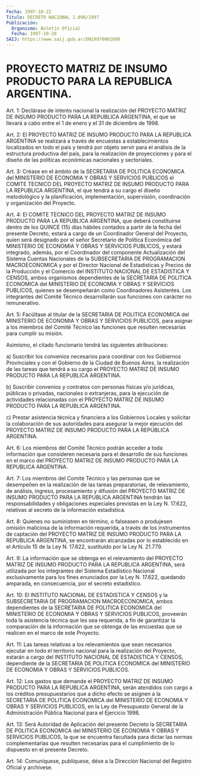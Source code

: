 ```yaml
---
Fecha: 1997-10-22
Título: DECRETO NACIONAL 1.098/1997
Publicación:
  Organismo: Boletín Oficial
  Fecha: 1997-10-28
SAIJ: https://www.saij.gob.ar/DN19970001098
---
```

# PROYECTO MATRIZ DE INSUMO PRODUCTO PARA LA REPUBLICA ARGENTINA.

<a id="1"></a>
Art. 1:  Declárase  de  interés  nacional la realización del PROYECTO MATRIZ DE INSUMO PRODUCTO PARA LA  REPUBLICA ARGENTINA, el que se llevará a cabo entre el 1 de enero y el  31  de diciembre de 1998.

<a id="2"></a>
Art.  2: El PROYECTO MATRIZ DE INSUMO PRODUCTO PARA LA  REPUBLICA ARGENTINA  se  realizará  a  través de encuestas a establecimientos localizados en todo el país y  tendrá  por  objeto  servir  para el análisis  de la estructura productiva del país, para la realización de proyecciones  y  para  el  diseño  de  las  políticas económicas nacionales y sectoriales.

<a id="3"></a>
Art. 3: Créase en el ámbito de la SECRETARIA DE POLITICA ECONOMICA del MINISTERIO DE ECONOMIA Y OBRAS Y SERVICIOS PUBLICOS  el  COMITE TECNICO  DEL  PROYECTO  MATRIZ DE INSUMO PRODUCTO PARA LA REPUBLICA ARGENTINA, el que tendrá  a  su  cargo  el diseño metodológico y la planificación,   implementación,  supervisión,    coordinación    y organización del Proyecto.

<a id="4"></a>
Art. 4: El COMITE  TECNICO  DEL PROYECTO MATRIZ DE INSUMO PRODUCTO PARA LA REPUBLICA ARGENTINA, que  deberá constituirse dentro de los QUINCE (15) días hábiles contados a partir de la fecha del presente Decreto,  estará a cargo de un Coordinador  General  del  Proyecto, quien será  designado por el señor Secretario de Política Económica del MINISTERIO  DE  ECONOMIA Y OBRAS Y SERVICIOS PUBLICOS, y estará integrado, además, por  el Coordinador del componente Actualización del Sistema Cuentas Nacionales  de la SUBSECRETARIA DE PROGRAMACION MACROECONOMICA  y  por  el Director  Nacional  de  Estadísticas  y Precios de la Producción y  el  Comercio  del INSTITUTO NACIONAL DE ESTADISTICA  Y  CENSOS,  ambos  organismos  dependientes    de   la SECRETARIA DE POLITICA ECONOMICA del MINISTERIO DE ECONOMIA Y OBRAS Y  SERVICIOS  PUBLICOS,  quienes se desempeñarán como Coordinadores Asistentes. Los integrantes  del  Comité  Técnico desarrollarán sus funciones con carácter no remunerativo.

<a id="5"></a>
Art. 5:  Facúltase  al  titular  de  la SECRETARIA  DE  POLITICA ECONOMICA del MINISTERIO DE ECONOMIA Y OBRAS  Y SERVICIOS PUBLICOS, para asignar a los miembros del Comité Técnico  las  funciones  que resulten necesarias para cumplir su misión.

Asimismo, el citado funcionario tendrá las siguientes atribuciones:

a)  Suscribir  los  convenios  necesarios  para  coordinar  con los Gobiernos  Provinciales  y  con  el Gobierno de la Ciudad de Buenos Aires,  la realización de las tareas  que  tendrá  a  su  cargo  el PROYECTO  MATRIZ  DE  INSUMO  PRODUCTO  PARA LA REPUBLICA ARGENTINA.

b)  Suscribir  convenios  y  contratos  con  personas  físicas  y/o jurídicas, públicas o privadas, nacionales o extranjeras,  para  la ejecución  de  actividades  relacionadas  con el PROYECTO MATRIZ DE INSUMO PRODUCTO PARA LA REPUBLICA ARGENTINA.

c) Prestar asistencia técnica y financiera  a los Gobiernos Locales y  solicitar la colaboración de sus autoridades  para  asegurar  la mejor  ejecución  del  PROYECTO  MATRIZ  DE INSUMO PRODUCTO PARA LA REPUBLICA ARGENTINA.

<a id="6"></a>
Art.  6: Los miembros del Comité Técnico podrán  acceder  a  toda información  que  consideren  necesaria  para  el desarrollo de sus funciones en el marco del PROYECTO MATRIZ DE INSUMO  PRODUCTO  PARA LA REPUBLICA ARGENTINA.

<a id="7"></a>
Art.  7:  Los  miembros  del Comité Técnico y las personas que se desempeñen  en  la realización  de  las  tareas  preparatorias,  de relevamiento, de  análisis,  ingreso,  procesamiento y difusión del PROYECTO  MATRIZ  DE INSUMO PRODUCTO PARA  LA  REPUBLICA  ARGENTINA tendrán las responsabilidades  y  obligaciones especiales previstas en  la  Ley N. 17.622,  relativas  al secreto  de  la  información estadística.

<a id="8"></a>
Art.  8:  Quienes  no  suministren  en  término,  o  falseasen  o produjesen omisión maliciosa de la información  requerida, a través de  los  instrumentos  de captación del PROYECTO MATRIZ  DE  INSUMO PRODUCTO PARA LA REPUBLICA ARGENTINA, se encontrarán alcanzadas por lo establecido en el Artículo 15 de la Ley N. 17.622, sustituido por la Ley N. 21.779.

<a id="9"></a>
Art. 9: La información  que  se  obtenga  en  el  relevamiento del PROYECTO  MATRIZ  DE  INSUMO PRODUCTO PARA LA REPUBLICA  ARGENTINA, será utilizada por los integrantes del Sistema Estadístico Nacional exclusivamente para los  fines  enunciados  por  la  Ley N. 17.622, quedando  amparada,  en  consecuencia,  por  el secreto estadístico.

<a id="10"></a>
Art.  10: El INSTITUTO NACIONAL DE ESTADISTICA  Y  CENSOS  y  la SUBSECRETARIA DE PROGRAMACION MACROECONOMICA, ambos dependientes de la SECRETARIA  DE  POLITICA  ECONOMICA del MINISTERIO DE ECONOMIA Y OBRAS Y SERVICIOS PUBLICOS, proveerán  toda  la  asistencia técnica que  les  sea requerida, a fin de garantizar la comparación  de  la información  que  se obtenga de las encuestas que se realicen en el marco de este Proyecto.

<a id="11"></a>
Art.  11: Las tareas  relativas  a  los  relevamientos  que  sean necesarios   ejecutar  en  todo  el  territorio  nacional  para  la realización del Proyecto, estarán a cargo del INSTITUTO NACIONAL DE ESTADISTICA Y  CENSOS,  dependiente  de  la  SECRETARIA DE POLITICA ECONOMICA del MINISTERIO DE ECONOMIA Y OBRAS Y  SERVICIOS  PUBLICOS.

<a id="12"></a>
Art.  12:  Los  gastos  que demande el PROYECTO MATRIZ DE INSUMO PRODUCTO PARA LA REPUBLICA ARGENTINA,  serán  atendidos con cargo a los créditos presupuestarios que a dicho efecto  se  asignen  a  la SECRETARIA DE POLITICA ECONOMICA del MINISTERIO DE ECONOMIA Y OBRAS Y  SERVICIOS  PUBLICOS,  en  la  Ley  de  Presupuesto General de la Administración    Pública   Nacional  para  el  Ejercicio  1998.

<a id="13"></a>
Art.  13: Será Autoridad de Aplicación del  presente  Decreto  la SECRETARIA DE POLITICA ECONOMICA del MINISTERIO DE ECONOMIA Y OBRAS Y SERVICIOS PUBLICOS, la que se encuentra facultada para dictar las normas complementarias que resulten necesarias para el cumplimiento de lo dispuesto en el presente Decreto.

<a id="14"></a>
Art.  14: Comuníquese, publíquese,  dése  a  la Dirección Nacional del Registro Oficial y archívese.